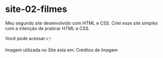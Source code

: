 # site-02-filmes
Meu segundo site desenvolvido com HTML e CSS.
Criei esse site simples com a intenção de praticar HTML e CSS.

Você pode acessar 👉 

Imagem utilizada no Site esta em: Créditos de Imagem
